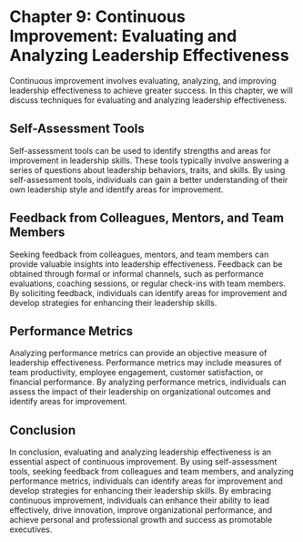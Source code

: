 Chapter 9: Continuous Improvement: Evaluating and Analyzing Leadership Effectiveness
====================================================================================

Continuous improvement involves evaluating, analyzing, and improving leadership effectiveness to achieve greater success. In this chapter, we will discuss techniques for evaluating and analyzing leadership effectiveness.

Self-Assessment Tools
---------------------

Self-assessment tools can be used to identify strengths and areas for improvement in leadership skills. These tools typically involve answering a series of questions about leadership behaviors, traits, and skills. By using self-assessment tools, individuals can gain a better understanding of their own leadership style and identify areas for improvement.

Feedback from Colleagues, Mentors, and Team Members
---------------------------------------------------

Seeking feedback from colleagues, mentors, and team members can provide valuable insights into leadership effectiveness. Feedback can be obtained through formal or informal channels, such as performance evaluations, coaching sessions, or regular check-ins with team members. By soliciting feedback, individuals can identify areas for improvement and develop strategies for enhancing their leadership skills.

Performance Metrics
-------------------

Analyzing performance metrics can provide an objective measure of leadership effectiveness. Performance metrics may include measures of team productivity, employee engagement, customer satisfaction, or financial performance. By analyzing performance metrics, individuals can assess the impact of their leadership on organizational outcomes and identify areas for improvement.

Conclusion
----------

In conclusion, evaluating and analyzing leadership effectiveness is an essential aspect of continuous improvement. By using self-assessment tools, seeking feedback from colleagues and team members, and analyzing performance metrics, individuals can identify areas for improvement and develop strategies for enhancing their leadership skills. By embracing continuous improvement, individuals can enhance their ability to lead effectively, drive innovation, improve organizational performance, and achieve personal and professional growth and success as promotable executives.
